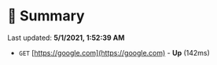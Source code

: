 # 📖 Summary
Last updated: **5/1/2021, 1:52:39 AM**

- `GET` [https://google.com](https://google.com) - **Up** (142ms)
